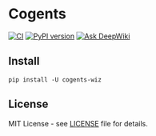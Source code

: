 # Cogents

[![CI](https://github.com/mirasurf/cogents-wiz/actions/workflows/ci.yml/badge.svg)](https://github.com/mirasurf/cogents-wiz/actions/workflows/ci.yml)
[![PyPI version](https://img.shields.io/pypi/v/cogents-wiz.svg)](https://pypi.org/project/cogents-wiz/)
[![Ask DeepWiki](https://deepwiki.com/badge.svg)](https://deepwiki.com/mirasurf/cogents-wiz)

## Install

```
pip install -U cogents-wiz
```

## License

MIT License - see [LICENSE](LICENSE) file for details.
